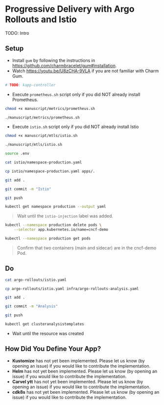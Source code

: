 # Progressive Delivery with Argo Rollouts and Istio

TODO: Intro

## Setup

* Install `gum` by following the instructions in https://github.com/charmbracelet/gum#installation.
* Watch https://youtu.be/U8zCHA-9VLA if you are not familiar with Charm Gum.

```bash
# TODO: kapp-controller
```

* Execute `prometheus.sh` script only if you did NOT already install Prometheus.

```sh
chmod +x manuscript/metrics/prometheus.sh

./manuscript/metrics/prometheus.sh
```

* Execute `istio.sh` script only if you did NOT already install Istio

```sh
chmod +x manuscript/mtls/istio.sh

./manuscript/mtls/istio.sh

source .env

cat istio/namespace-production.yaml

cp istio/namespace-production.yaml apps/.

git add . 

git commit -m "Istio"

git push

kubectl get namespace production --output yaml
```

> Wait until the `istio-injection` label was added.

```sh
kubectl --namespace production delete pods \
    --selector app.kubernetes.io/name=cncf-demo

kubectl --namespace production get pods
```

> Confirm that two containers (main and sidecar) are in the cncf-demo Pod.

## Do

```sh
cat argo-rollouts/istio.yaml

cp argo-rollouts/istio.yaml infra/argo-rollouts-analysis.yaml

git add .

git commit -m "Analysis"

git push

kubectl get clusteranalysistemplates
```

* Wait until the resource was created

## How Did You Define Your App?

* **Kustomize** has not yet been implemented. Please let us know (by opening an issue) if you would like to contribute the implementation.
* **Helm** has not yet been implemented. Please let us know (by opening an issue) if you would like to contribute the implementation.
* **Carvel ytt** has not yet been implemented. Please let us know (by opening an issue) if you would like to contribute the implementation.
* **cdk8s** has not yet been implemented. Please let us know (by opening an issue) if you would like to contribute the implementation.
